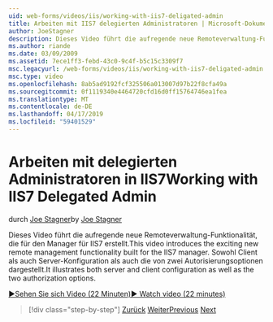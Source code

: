 ```yaml
---
uid: web-forms/videos/iis/working-with-iis7-deligated-admin
title: Arbeiten mit IIS7 delegierten Administratoren | Microsoft-Dokumentation
author: JoeStagner
description: Dieses Video führt die aufregende neue Remoteverwaltung-Funktionalität, die für den Manager für IIS7 erstellt. Es veranschaulicht sowohl Server als auch Client-Konfiguration als Auslastung...
ms.author: riande
ms.date: 03/09/2009
ms.assetid: 7ece1ff3-febd-43c0-9c4f-b5c15c3309f7
msc.legacyurl: /web-forms/videos/iis/working-with-iis7-deligated-admin
msc.type: video
ms.openlocfilehash: 8ab5ad9192fcf325506a013007d97b22f8cfa49a
ms.sourcegitcommit: 0f1119340e4464720cfd16d0ff15764746ea1fea
ms.translationtype: MT
ms.contentlocale: de-DE
ms.lasthandoff: 04/17/2019
ms.locfileid: "59401529"
---
```

# <a name="working-with-iis7-delegated-admin"></a><span data-ttu-id="78af4-104">Arbeiten mit delegierten Administratoren in IIS7</span><span class="sxs-lookup"><span data-stu-id="78af4-104">Working with IIS7 Delegated Admin</span></span>

<span data-ttu-id="78af4-105">durch [Joe Stagner](https://github.com/JoeStagner)</span><span class="sxs-lookup"><span data-stu-id="78af4-105">by [Joe Stagner](https://github.com/JoeStagner)</span></span>

<span data-ttu-id="78af4-106">Dieses Video führt die aufregende neue Remoteverwaltung-Funktionalität, die für den Manager für IIS7 erstellt.</span><span class="sxs-lookup"><span data-stu-id="78af4-106">This video introduces the exciting new remote management functionality built for the IIS7 manager.</span></span> <span data-ttu-id="78af4-107">Sowohl Client als auch Server-Konfiguration als auch die von zwei Autorisierungsoptionen dargestellt.</span><span class="sxs-lookup"><span data-stu-id="78af4-107">It illustrates both server and client configuration as well as the two authorization options.</span></span>

[<span data-ttu-id="78af4-108">&#9654;Sehen Sie sich Video (22 Minuten)</span><span class="sxs-lookup"><span data-stu-id="78af4-108">&#9654; Watch video (22 minutes)</span></span>](https://channel9.msdn.com/Blogs/ASP-NET-Site-Videos/working-with-iis7-deligated-admin)

> [!div class="step-by-step"]
> <span data-ttu-id="78af4-109">[Zurück](developing-and-deploying-in-a-shared-hosting.md)
> [Weiter](feature-specific-delegated-management.md)</span><span class="sxs-lookup"><span data-stu-id="78af4-109">[Previous](developing-and-deploying-in-a-shared-hosting.md)
[Next](feature-specific-delegated-management.md)</span></span>
